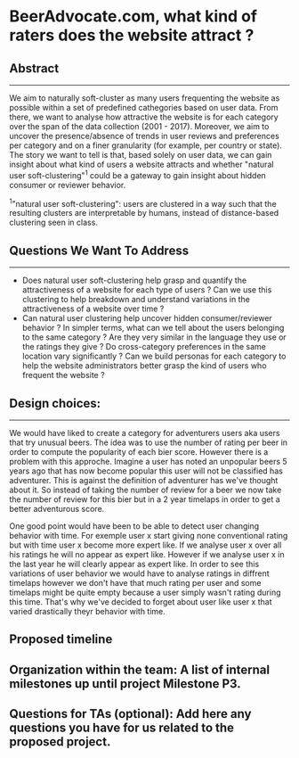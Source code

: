 # BeerAdvocate.com, what kind of raters does the website attract ?

## Abstract
---
We aim to naturally soft-cluster as many users frequenting the website as possible within a set of predefined cathegories based on user data. From there, we want to analyse how attractive the website is for each category over the span of the data collection (2001 - 2017). Moreover, we aim to uncover the presence/absence of trends in user reviews and preferences per category and on a finer granularity (for example, per country or state). The story we want to tell is that, based solely on user data, we can gain insight about what kind of users a website attracts and whether "natural user soft-clustering"<sup>1</sup> could be a gateway to gain insight about hidden consumer or reviewer behavior.

<sup>1</sup>"natural user soft-clustering": users are clustered in a way such that the resulting clusters are interpretable by humans, instead of distance-based clustering seen in class.

## Questions We Want To Address
---
* Does natural user soft-clustering help grasp and quantify the attractiveness of a website for each type of users ? Can we use this clustering to help breakdown and understand variations in the attractiveness of a website over time ?
* Can natural user clustering help uncover hidden consumer/reviewer behavior ? In simpler terms, what can we tell about the users belonging to the same category ? Are they very similar in the language they use or the ratings they give ? Do cross-category preferences in the same location vary significantly ? Can we build personas for each category to help the website administrators better grasp the kind of users who frequent the website ?

## Design choices:
---

We would have liked to create a category for adventurers users aka users that try unusual beers.
The idea was to use the number of rating per beer in order to compute the popularity of each bier score.
However there is a problem with this approche. Imagine a user has noted an unpopular beers 5 years ago that has now become popular this user will not be classified has adventurer. This is against the definition of adventurer has we've thought about it.
So instead of taking the number of review for a beer we now take the number of review for this bier but in a 2 year timelaps in order to get a better adventurous score.

One good point would have been to be able to detect user changing behavior with time. For exemple user x start giving none conventional rating but with time user x become more expert like. If we analyse user x over all his ratings he will no appear as expert like. However if we analyse user x in the last year he will clearly appear as expert like.
In order to see this variations of user behavior we would have to analyse ratings in diffrent timelaps however we don't have that much rating per user and some timelaps might be quite empty because a user simply wasn't rating during this time. 
That's why we've decided to forget about user like user x that varied drastically theyr behavior with time.

## Proposed timeline

## Organization within the team: A list of internal milestones up until project Milestone P3.

## Questions for TAs (optional): Add here any questions you have for us related to the proposed project.
